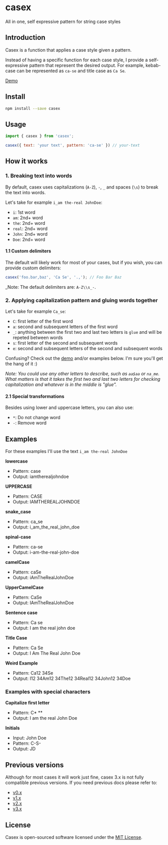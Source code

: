 # casex

All in one, self expressive pattern for string case styles

## Introduction

Casex is a function that applies a case style given a pattern.

Instead of having a specific function for each case style, I provide a self-expressive pattern that represent the desired output. For example, kebab-case can be represented as `ca-se` and title case as `Ca Se`.

[Demo](https://codesandbox.io/s/8y83k797v0)

## Install

```sh
npm install --save casex
```

## Usage

```js
import { casex } from 'casex';

casex({ text: 'your text', pattern: 'ca-se' }) // your-text
```

## How it works

### 1. Breaking text into words

By default, casex uses capitalizations (`A-Z`), `-`, `_` and spaces (`\s`) to break the text into words.

Let's take for example `i_am the-real JohnDoe`:

* `i`: 1st word
* `am`: 2nd+ word
* `the`: 2nd+ word
* `real`: 2nd+ word
* `John`: 2nd+ word
* `Doe`: 2nd+ word

#### 1.1 Custom delimiters

The default will likely work for most of your cases, but if you wish, you can provide custom delimiters:

```js
casex('foo.bar,baz', 'Ca Se', '.,'); // Foo Bar Baz
```

_Note: The default delimiters are: `A-Z\\s_-`.

### 2. Applying capitalization pattern and gluing words together

Let's take for example `Ca_se`:

* `C`: first letter of the first word
* `a`: second and subsequent letters of the first word
* `_`: anything between the first two and last two letters is `glue` and will be repeted between words
* `s`: first letter of the second and subsequent words
* `e`: second and subsequent letters of the second and subsequent words

Confusing? Check out the [demo](https://codesandbox.io/s/8y83k797v0) and/or examples below. I'm sure you'll get the hang of it :)

_Note: You could use any other letters to describe, such as `aa$aa` or `na_me`. What matters is that it takes the first two and last two letters for checking capitalization and whatever is in the middle is "glue"._

#### 2.1 Special transformations

Besides using lower and uppercase letters, you can also use:

* `*`: Do not change word
* `-`: Remove word

## Examples

For these examples I'll use the text `i_am the-real JohnDoe`

**lowercase**

* Pattern: case
* Output: iamtherealjohndoe

**UPPERCASE**

* Pattern: CASE
* Output: IAMTHEREALJOHNDOE

**snake_case**

* Pattern: ca_se
* Output: i_am_the_real_john_doe

**spinal-case**

* Pattern: ca-se
* Output: i-am-the-real-john-doe

**camelCase**

* Pattern: caSe
* Output: iAmTheRealJohnDoe

**UpperCamelCase**

* Pattern: CaSe
* Output: IAmTheRealJohnDoe

**Sentence case**

* Pattern: Ca se
* Output: I am the real john doe

**Title Case**

* Pattern: Ca Se
* Output: I Am The Real John Doe

**Weird Example**

* Pattern: Ca12 34Se
* Output: I12 34Am12 34The12 34Real12 34John12 34Doe

### Examples with special characters

**Capitalize first letter**

* Pattern: C\* \*\*
* Output: I am the real John Doe

**Initials**

* Input: John Doe
* Pattern: C-S-
* Output: JD

## Previous versions

Although for most cases it will work just fine, casex 3.x is not fully compatible previous versions. If you need previous docs please refer to:

* [v0.x](https://github.com/pedsmoreira/casex/tree/0.x)
* [v1.x](https://github.com/pedsmoreira/casex/tree/1.x)
* [v2.x](https://github.com/pedsmoreira/casex/tree/2.x)
* [v3.x](https://github.com/pedsmoreira/casex/tree/3.x)

## License

Casex is open-sourced software licensed under the [MIT License](./LICENSE.md).
